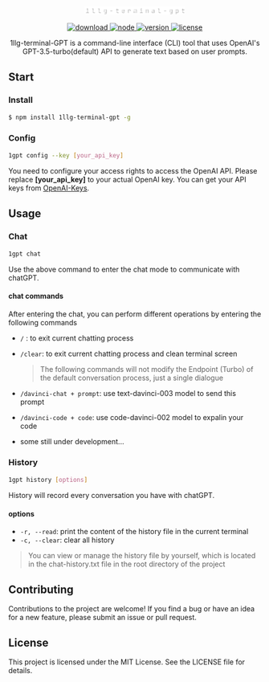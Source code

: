 
<p align="center">
<img width="200" alt="logo" src="https://github.com/codeacme17/repo-assets/blob/main/terminal-gpt/logo.png?raw=true "/> 
</p>                                                      

<p align="center">
<a href="https://www.npmjs.com/package/1llg-terminal-gpt" target="_blank">
<img width="130" height="20" alt="download" src="https://img.shields.io/npm/dw/1llg-terminal-gpt?style=flat-square"/>
</a>
<a href="https://github.com/codeacme17/1llg-terminal-GPT/blob/main/package.json" target="_blank">
<img width="100" height="20" alt="node" src="https://img.shields.io/badge/node-%3E%3D%2014.0.0-orange?style=flat-square"/>
</a>
<a href="https://github.com/codeacme17/1llg-terminal-GPT/blob/main/package.json" target="_blank">
<img width="100" height="20" alt="version" src="https://img.shields.io/github/package-json/v/codeacme17/1llg-terminal-GPT?style=flat-square"/>
</a>
<a href="https://github.com/codeacme17/1llg-terminal-GPT/blob/main/LICENSE" target="_blank">
<img width="80" height="20" alt="license" src="https://img.shields.io/github/license/codeacme17/1llg-terminal-GPT?style=flat-square"/>
</a>
</p>

<p align="center">
1llg-terminal-GPT is a command-line interface (CLI) tool that uses OpenAI's GPT-3.5-turbo(default) API to generate text based on user prompts.
</p>



## Start


### Install

```bash
$ npm install 1llg-terminal-gpt -g
```

### Config

```bash
1gpt config --key [your_api_key]
```

You need to configure your access rights to access the OpenAI API. Please replace **[your_api_key]** to your actual OpenAI key. You can get your API keys from [OpenAI-Keys](https://platform.openai.com/account/api-keys).




## Usage

###  Chat

```bash
1gpt chat
```

Use the above command to enter the chat mode to communicate with chatGPT.

#### chat commands

After entering the chat, you can perform different operations by entering the following commands

- `/` :  to exit current chatting process

- `/clear`:  to exit current chatting process and clean terminal screen

  > The following commands will not modify the Endpoint (Turbo) of the default conversation process, just a single dialogue

- `/davinci-chat + prompt`: use text-davinci-003 model to send this prompt

- `/davinci-code + code`: use code-davinci-002 model to expalin your code

- some still under development...



### History

```bash
1gpt history [options]
```

History will record every conversation you have with chatGPT.

#### options

- `-r, --read`: print the content of the history file in the current terminal
- `-c, --clear`: clear all history



>You can view or manage the history file by yourself, which is located in the chat-history.txt file in the root directory of the project






## Contributing
Contributions to the project are welcome! If you find a bug or have an idea for a new feature, please submit an issue or pull request.



## License
This project is licensed under the MIT License. See the LICENSE file for details.